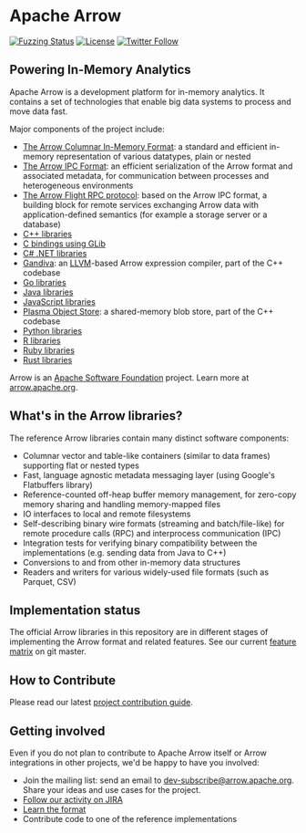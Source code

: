 <!---
  Licensed to the Apache Software Foundation (ASF) under one
  or more contributor license agreements.  See the NOTICE file
  distributed with this work for additional information
  regarding copyright ownership.  The ASF licenses this file
  to you under the Apache License, Version 2.0 (the
  "License"); you may not use this file except in compliance
  with the License.  You may obtain a copy of the License at

    http://www.apache.org/licenses/LICENSE-2.0

  Unless required by applicable law or agreed to in writing,
  software distributed under the License is distributed on an
  "AS IS" BASIS, WITHOUT WARRANTIES OR CONDITIONS OF ANY
  KIND, either express or implied.  See the License for the
  specific language governing permissions and limitations
  under the License.
-->

# Apache Arrow 

[![Fuzzing Status](https://oss-fuzz-build-logs.storage.googleapis.com/badges/arrow.svg)](https://bugs.chromium.org/p/oss-fuzz/issues/list?sort=-opened&can=1&q=proj:arrow) 
[![License](http://img.shields.io/:license-Apache%202-blue.svg)](https://github.com/apache/arrow/blob/master/LICENSE.txt) 
[![Twitter Follow](https://img.shields.io/twitter/follow/apachearrow.svg?style=social&label=Follow)](https://twitter.com/apachearrow) 

## Powering In-Memory Analytics 

Apache Arrow is a development platform for in-memory analytics. It contains a 
set of technologies that enable big data systems to process and move data fast. 

Major components of the project include: 

 - [The Arrow Columnar In-Memory Format](https://github.com/apache/arrow/blob/master/docs/source/format/Columnar.rst): 
   a standard and efficient in-memory representation of various datatypes, plain or nested 
 - [The Arrow IPC Format](https://github.com/apache/arrow/blob/master/docs/source/format/Columnar.rst#serialization-and-interprocess-communication-ipc): 
   an efficient serialization of the Arrow format and associated metadata, 
   for communication between processes and heterogeneous environments 
 - [The Arrow Flight RPC protocol](https://github.com/apache/arrow/tree/master/format/Flight.proto): 
   based on the Arrow IPC format, a building block for remote services exchanging 
   Arrow data with application-defined semantics (for example a storage server or a database) 
 - [C++ libraries](https://github.com/apache/arrow/tree/master/cpp) 
 - [C bindings using GLib](https://github.com/apache/arrow/tree/master/c_glib) 
 - [C# .NET libraries](https://github.com/apache/arrow/tree/master/csharp) 
 - [Gandiva](https://github.com/apache/arrow/tree/master/cpp/src/gandiva): 
   an [LLVM](https://llvm.org)-based Arrow expression compiler, part of the C++ codebase 
 - [Go libraries](https://github.com/apache/arrow/tree/master/go) 
 - [Java libraries](https://github.com/apache/arrow/tree/master/java) 
 - [JavaScript libraries](https://github.com/apache/arrow/tree/master/js) 
 - [Plasma Object Store](https://github.com/apache/arrow/tree/master/cpp/src/plasma): 
   a shared-memory blob store, part of the C++ codebase 
 - [Python libraries](https://github.com/apache/arrow/tree/master/python) 
 - [R libraries](https://github.com/apache/arrow/tree/master/r) 
 - [Ruby libraries](https://github.com/apache/arrow/tree/master/ruby) 
 - [Rust libraries](https://github.com/apache/arrow-rs) 

Arrow is an [Apache Software Foundation](https://www.apache.org) project. Learn more at 
[arrow.apache.org](https://arrow.apache.org). 
 
## What's in the Arrow libraries? 
 
The reference Arrow libraries contain many distinct software components: 
 
- Columnar vector and table-like containers (similar to data frames) supporting 
  flat or nested types 
- Fast, language agnostic metadata messaging layer (using Google's Flatbuffers 
  library) 
- Reference-counted off-heap buffer memory management, for zero-copy memory 
  sharing and handling memory-mapped files 
- IO interfaces to local and remote filesystems 
- Self-describing binary wire formats (streaming and batch/file-like) for 
  remote procedure calls (RPC) and interprocess communication (IPC) 
- Integration tests for verifying binary compatibility between the 
  implementations (e.g. sending data from Java to C++) 
- Conversions to and from other in-memory data structures 
- Readers and writers for various widely-used file formats (such as Parquet, CSV) 
 
## Implementation status 
 
The official Arrow libraries in this repository are in different stages of 
implementing the Arrow format and related features.  See our current 
[feature matrix](https://github.com/apache/arrow/blob/master/docs/source/status.rst) 
on git master. 
 
## How to Contribute 
 
Please read our latest [project contribution guide][5]. 
 
## Getting involved 
 
Even if you do not plan to contribute to Apache Arrow itself or Arrow 
integrations in other projects, we'd be happy to have you involved: 
 
- Join the mailing list: send an email to 
  [dev-subscribe@arrow.apache.org][1]. Share your ideas and use cases for the 
  project. 
- [Follow our activity on JIRA][3] 
- [Learn the format][2] 
- Contribute code to one of the reference implementations 
 
[1]: mailto:dev-subscribe@arrow.apache.org 
[2]: https://github.com/apache/arrow/tree/master/format 
[3]: https://issues.apache.org/jira/browse/ARROW 
[4]: https://github.com/apache/arrow 
[5]: https://github.com/apache/arrow/blob/master/docs/source/developers/contributing.rst 
